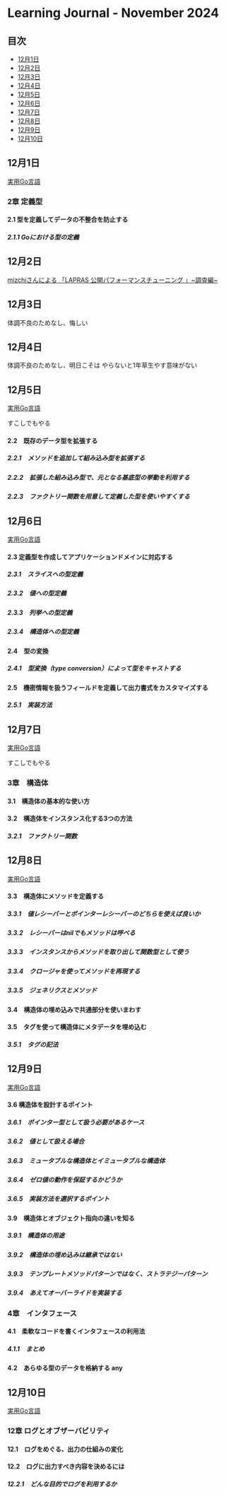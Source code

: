 # Learning Journal - November 2024

## 目次
- [12月1日](#12月1日)
- [12月2日](#12月2日)
- [12月3日](#12月3日)
- [12月4日](#12月4日)
- [12月5日](#12月5日)
- [12月6日](#12月6日)
- [12月7日](#12月7日)
- [12月8日](#12月8日)
- [12月9日](#12月9日)
- [12月10日](#12月10日)

## 12月1日
[実用Go言語](https://www.oreilly.co.jp/books/9784873119694/)

### 2章 定義型
#### 2.1 型を定義してデータの不整合を防止する
##### 2.1.1 Goにおける型の定義

## 12月2日
[mizchiさんによる 「LAPRAS 公開パフォーマンスチューニング 」~調査編~](https://lapras.connpass.com/event/337670/)

## 12月3日
体調不良のためなし、悔しい

## 12月4日
体調不良のためなし、明日こそは
やらないと1年草生やす意味がない

## 12月5日
[実用Go言語](https://www.oreilly.co.jp/books/9784873119694/)

すこしでもやる
#### 2.2　既存のデータ型を拡張する
##### 2.2.1　メソッドを追加して組み込み型を拡張する
##### 2.2.2　拡張した組み込み型で、元となる基底型の挙動を利用する
##### 2.2.3　ファクトリー関数を用意して定義した型を使いやすくする

## 12月6日
[実用Go言語](https://www.oreilly.co.jp/books/9784873119694/)

#### 2.3 定義型を作成してアプリケーションドメインに対応する
##### 2.3.1　スライスへの型定義
##### 2.3.2　値への型定義
##### 2.3.3　列挙への型定義
##### 2.3.4　構造体への型定義
#### 2.4　型の変換
##### 2.4.1　型変換（type conversion）によって型をキャストする
#### 2.5　機密情報を扱うフィールドを定義して出力書式をカスタマイズする
##### 2.5.1　実装方法

## 12月7日
[実用Go言語](https://www.oreilly.co.jp/books/9784873119694/)

すこしでもやる
### 3章　構造体
#### 3.1　構造体の基本的な使い方
#### 3.2　構造体をインスタンス化する3つの方法
##### 3.2.1　ファクトリー関数

## 12月8日
[実用Go言語](https://www.oreilly.co.jp/books/9784873119694/)

#### 3.3　構造体にメソッドを定義する
##### 3.3.1　値レシーバーとポインターレシーバーのどちらを使えば良いか
##### 3.3.2　レシーバーはnilでもメソッドは呼べる
##### 3.3.3　インスタンスからメソッドを取り出して関数型として使う
##### 3.3.4　クロージャを使ってメソッドを再現する
##### 3.3.5　ジェネリクスとメソッド
#### 3.4　構造体の埋め込みで共通部分を使いまわす
#### 3.5　タグを使って構造体にメタデータを埋め込む
##### 3.5.1　タグの記法

## 12月9日
[実用Go言語](https://www.oreilly.co.jp/books/9784873119694/)

#### 3.6 構造体を設計するポイント
##### 3.6.1　ポインター型として扱う必要があるケース
##### 3.6.2　値として扱える場合
##### 3.6.3　ミュータブルな構造体とイミュータブルな構造体
##### 3.6.4　ゼロ値の動作を保証するかどうか
##### 3.6.5　実装方法を選択するポイント

#### 3.9　構造体とオブジェクト指向の違いを知る
##### 3.9.1　構造体の用途
##### 3.9.2　構造体の埋め込みは継承ではない
##### 3.9.3　テンプレートメソッドパターンではなく、ストラテジーパターン
##### 3.9.4　あえてオーバーライドを実装する

### 4章　インタフェース
#### 4.1　柔軟なコードを書くインタフェースの利用法
##### 4.1.1　まとめ
#### 4.2　あらゆる型のデータを格納する any

## 12月10日
[実用Go言語](https://www.oreilly.co.jp/books/9784873119694/)

### 12章 ログとオブザーバビリティ
#### 12.1　ログをめぐる、出力の仕組みの変化
#### 12.2　ログに出力すべき内容を決めるには
##### 12.2.1　どんな目的でログを利用するか